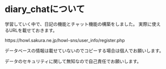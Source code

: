 # diary_chatについて
学習していく中で、日記の機能とチャット機能の構築をしました。
実際に使えるURLを載せておきます。
<p>https://howl.sakura.ne.jp/howl-sns/user_info/register.php</p>

データベースの情報は載せていないのでコピーする場合は個人でお願いします。

データのセキュリティに関して無知なので自己責任でお願いします。
